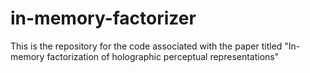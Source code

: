 # in-memory-factorizer
This is the repository for the code associated with the paper titled "In-memory factorization of holographic perceptual representations"
